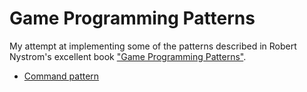 # Game Programming Patterns
My attempt at implementing some of the patterns described in Robert Nystrom's excellent book ["Game Programming Patterns"](https://gameprogrammingpatterns.com/).

- [Command pattern](https://github.com/ShantanuBalse/game-programming-patterns/tree/master/command)
